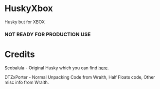 # HuskyXbox
Husky but for XBOX


### NOT READY FOR PRODUCTION USE

# Credits 
Scobalula - Original Husky which you can find [here](https://github.com/Scobalula/Husky).

DTZxPorter - Normal Unpacking Code from Wraith, Half Floats code, Other misc info from Wraith.
